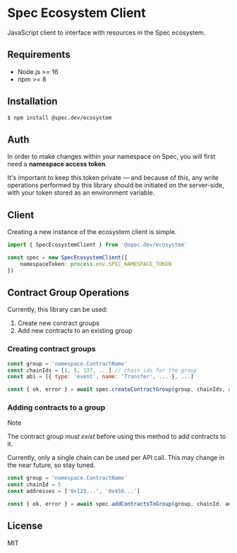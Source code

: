# Spec Ecosystem Client

JavaScript client to interface with resources in the Spec ecosystem.

## Requirements

* Node.js >= 16
* npm >= 8

## Installation

```bash
$ npm install @spec.dev/ecosystem
```

## Auth

In order to make changes within your namespace on Spec, you will first need a **namespace access token**. 

It's important to keep this token private — and because of this, any write operations performed by this library should be initiated on the server-side, with your token stored as an environment variable.

## Client

Creating a new instance of the ecosystem client is simple.

```typescript
import { SpecEcosystemClient } from '@spec.dev/ecosystem'

const spec = new SpecEcosystemClient({
    namespaceToken: process.env.SPEC_NAMESPACE_TOKEN
})
```

## Contract Group Operations

Currently, this library can be used:

1. Create new contract groups
2. Add new contracts to an existing group

### Creating contract groups

```javascript
const group = 'namespace.ContractName'
const chainIds = [1, 5, 137, ...] // chain ids for the group
const abi = [{ type: 'event', name: 'Transfer', ... }, ...]

const { ok, error } = await spec.createContractGroup(group, chainIds, abi)
```

### Adding contracts to a group

> [!NOTE]
> The contract group *must exist* before using this method to add contracts to it.

Currently, only a single chain can be used per API call. This may change in the near future, so stay tuned.

```javascript
const group = 'namespace.ContractName'
const chainId = 5
const addresses = ['0x123...', '0x456...']

const { ok, error } = await spec.addContractsToGroup(group, chainId, addresses)
```

## License

MIT